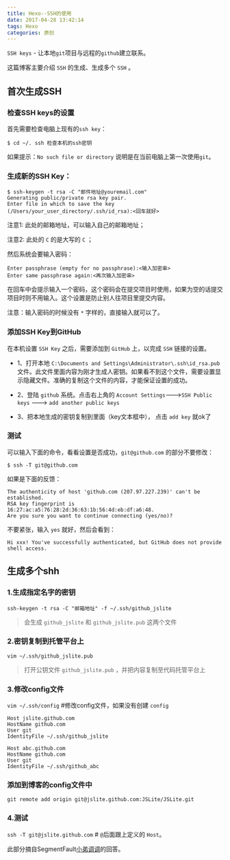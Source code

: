 ```yaml
---
title: Hexo--SSH的使用
date: 2017-04-28 13:42:14
tags: Hexo
categories: 原创
---
```

`SSH keys` - 让本地`git`项目与远程的`github`建立联系。

这篇博客主要介绍 `SSH` 的生成、生成多个 `SSH` 。

<!--more-->

## 首次生成SSH

### 检查SSH keys的设置

首先需要检查电脑上现有的`ssh key`：

```
$ cd ~/. ssh 检查本机的ssh密钥
```

如果提示：`No such file or directory` 说明是在当前电脑上第一次使用`git`。

### 生成新的SSH Key：

```
$ ssh-keygen -t rsa -C "邮件地址@youremail.com"
Generating public/private rsa key pair.
Enter file in which to save the key (/Users/your_user_directory/.ssh/id_rsa):<回车就好>
```

注意1: 此处的邮箱地址，可以输入自己的邮箱地址；

注意2: 此处的 `C` 的是大写的 `C` ；

然后系统会要输入密码：

```
Enter passphrase (empty for no passphrase):<输入加密串>
Enter same passphrase again:<再次输入加密串>
```

在回车中会提示输入一个密码，这个密码会在提交项目时使用，如果为空的话提交项目时则不用输入。这个设置是防止别人往项目里提交内容。

注意：输入密码的时候没有 `*` 字样的，直接输入就可以了。



### 添加SSH Key到GitHub

在本机设置 `SSH Key` 之后，需要添加到 `GitHub` 上，以完成 `SSH` 链接的设置。

*   1、打开本地 `C:\Documents and Settings\Administrator\.ssh\id_rsa.pub` 文件。此文件里面内容为刚才生成人密钥。如果看不到这个文件，需要设置显示隐藏文件。准确的复制这个文件的内容，才能保证设置的成功。

*   2、登陆 `github` 系统。点击右上角的 `Account Settings`--->`SSH Public keys` ---> `add another public keys`

*   3、把本地生成的密钥复制到里面（key文本框中）， 点击 `add key` 就ok了


### 测试

可以输入下面的命令，看看设置是否成功，`git@github.com` 的部分不要修改：

```
$ ssh -T git@github.com
```

如果是下面的反馈：

```
The authenticity of host 'github.com (207.97.227.239)' can't be established.
RSA key fingerprint is 16:27:ac:a5:76:28:2d:36:63:1b:56:4d:eb:df:a6:48.
Are you sure you want to continue connecting (yes/no)?
```

不要紧张，输入 `yes` 就好，然后会看到：

```
Hi xxx! You've successfully authenticated, but GitHub does not provide shell access.
```

## 生成多个shh

### 1.生成指定名字的密钥

`ssh-keygen -t rsa -C "邮箱地址" -f ~/.ssh/github_jslite`

> 会生成 `github_jslite` 和 `github_jslite.pub` 这两个文件

### 2.密钥复制到托管平台上

`vim ~/.ssh/github_jslite.pub`

> 打开公钥文件 `github_jslite.pub` ，并把内容复制至代码托管平台上

### 3.修改config文件

`vim ~/.ssh/config` #修改config文件，如果没有创建 `config`

``` git
Host jslite.github.com
HostName github.com
User git
IdentityFile ~/.ssh/github_jslite

Host abc.github.com
HostName github.com
User git
IdentityFile ~/.ssh/github_abc

```

### 添加到博客的config文件中

```
git remote add origin git@jslite.github.com:JSLite/JSLite.git 
```

### 4.测试

`ssh -T git@jslite.github.com` # `@`后面跟上定义的 `Host`。

此部分摘自SegmentFault[小弟调调](https://segmentfault.com/q/1010000002599364)的回答。